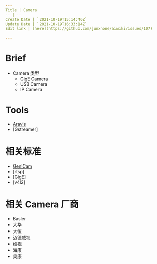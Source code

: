 ```yaml
---
Title | Camera
-- | --
Create Date | `2021-10-19T15:14:46Z`
Update Date | `2021-10-19T16:33:14Z`
Edit link | [here](https://github.com/junxnone/aiwiki/issues/107)

---
```

# Brief

- Camera 类型
  - GigE Camera
  - USB Camera
  - IP Camera

# Tools
- [Aravis](/Aravis)
- [Gstreamer]

# 相关标准

- [GenICam](/GenICam)
- [rtsp]
- [GigE]
- [v4l2]



# 相关 Camera 厂商

- Basler
- 大华
- 大恒
- 迈德威视
- 维视
- 海康
- 奥康
